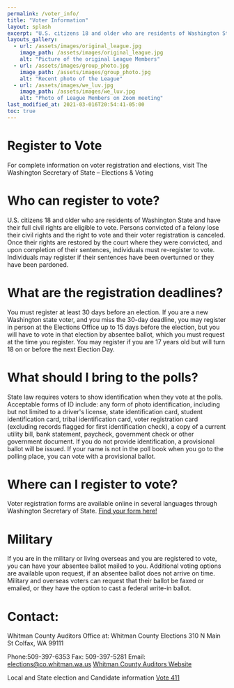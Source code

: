 ```yaml
---
permalink: /voter_info/
title: "Voter Information"
layout: splash
excerpt: "U.S. citizens 18 and older who are residents of Washington State and have their full civil rights are eligible to vote."
layouts_gallery:
  - url: /assets/images/original_league.jpg
    image_path: /assets/images/original_league.jpg
    alt: "Picture of the original League Members"
  - url: /assets/images/group_photo.jpg
    image_path: /assets/images/group_photo.jpg
    alt: "Recent photo of the League"
  - url: /assets/images/we_luv.jpg
    image_path: /assets/images/we_luv.jpg
    alt: "Photo of League Members on Zoom meeting"
last_modified_at: 2021-03-016T20:54:41-05:00
toc: true
---
```


# Register to Vote

For complete information on voter registration and elections, visit The Washington Secretary of State – Elections & Voting

# Who can register to vote?

U.S. citizens 18 and older who are residents of Washington State and have their full civil rights are eligible to vote. Persons convicted of a felony lose their civil rights and the right to vote and their voter registration is canceled. Once their rights are restored by the court where they were convicted, and upon completion of their sentences, individuals must re-register to vote. Individuals may register if their sentences have been overturned or they have been pardoned.

# What are the registration deadlines?

You must register at least 30 days before an election. If you are a new Washington state voter, and you miss the 30-day deadline, you may register in person at the Elections Office up to 15 days before the election, but you will have to vote in that election by absentee ballot, which you must request at the time you register. You may register if you are 17 years old but will turn 18 on or before the next Election Day.

# What should I bring to the polls?

State law requires voters to show identification when they vote at the polls. Acceptable forms of ID include: any form of photo identification, including but not limited to a driver's license, state identification card, student identification card, tribal identification card, voter registration card (excluding records flagged for first identification check), a copy of a current utility bill, bank statement, paycheck, government check or other government document. If you do not provide identification, a provisional ballot will be issued. If your name is not in the poll book when you go to the polling place, you can vote with a provisional ballot.

# Where can I register to vote?

Voter registration forms are available online in several languages through Washington Secretary of State.
[Find your form here!](https://www.sos.wa.gov/elections/voters/)

# Military

If you are in the military or living overseas and you are registered to vote, you can have your absentee ballot mailed to you. Additional voting options are available upon request, if an absentee ballot does not arrive on time. Military and overseas voters can request that their ballot be faxed or emailed, or they have the option to cast a federal write-in ballot.

# Contact:

Whitman County Auditors Office at:
Whitman County Elections
310 N Main St
Colfax, WA 99111

Phone:509-397-6353
Fax: 509-397-5281
Email: elections@co.whitman.wa.us
[Whitman County Auditors Website](http://www.whitmancounty.org/Page.aspx?pn=Auditor)

Local and State election and Candidate information
[Vote 411](https://www.vote411.org/)
